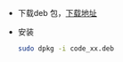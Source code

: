 
- 下载deb 包，[下载地址](https://code.visualstudio.com/Download)
- 安装

  ```bash
  sudo dpkg -i code_xx.deb
  ```
